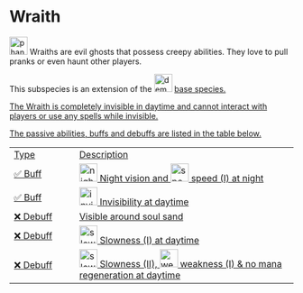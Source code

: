 # Wraith

<img src="item_phantom_membrane.png" alt="phantom_membrane" width="32" style="inline" title="Phantom Membrane"/> Wraiths are evil ghosts that possess creepy abilities. They love to pull pranks or even haunt other players.

<tip>This subspecies is an extension of the <img src="item_fire_charge.png" alt="demon_icon" width="32" style="inline" title="Demon Icon"/> <a href="Demon.md"/> base species.</tip>

<chapter title="Key Ability">

The Wraith is completely invisible in daytime and cannot interact with players or use any spells while invisible.

</chapter>

<chapter title="Passive Abilities">

The passive abilities, buffs and debuffs are listed in the table below.

<table>
    <tr>
        <td width="100">Type</td>
        <td>Description</td>
    </tr>
    <tr>
        <td>✅ Buff</td>
        <td><img src="icon_night_vision.png" alt="night_vision_icon" width="32" style="inline" title="Night vision"/> Night vision and <img src="icon_speed.png" alt="speed_icon" width="32" style="inline" title="Speed"/> speed (I) at night</td>
    </tr>
    <tr>
        <td>✅ Buff</td>
        <td><img src="icon_invisibility.png" alt="invisibility_icon" width="32" style="inline" title="Invisibility"/> Invisibility at daytime</td>
    </tr>
    <tr>
        <td>❌ Debuff</td>
        <td>Visible around soul sand</td>
    </tr>
    <tr>
        <td>❌ Debuff</td>
        <td><img src="icon_slowness.png" alt="slowness_icon" width="32" style="inline" title="Slowness"/> Slowness (I) at daytime</td>
    </tr>
    <tr>
        <td>❌ Debuff</td>
        <td><img src="icon_slowness.png" alt="slowness_icon" width="32" style="inline" title="Slowness"/> Slowness (II), <img src="icon_weakness.png" alt="weakness_icon" width="32" style="inline" title="Weakness"/> weakness (I) & no mana regeneration at daytime</td>
    </tr>
</table>

</chapter>